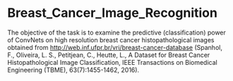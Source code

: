 # Breast_Cancer_Image_Recognition
The objective of the task is to examine the predictive (classification) power of ConvNets on high resolution breast cancer histopathological images obtained from http://web.inf.ufpr.br/vri/breast-cancer-database (Spanhol, F., Oliveira, L. S., Petitjean, C., Heutte, L., 
A Dataset for Breast Cancer Histopathological Image Classification, IEEE Transactions on Biomedical Engineering (TBME), 63(7):1455-1462, 2016).
